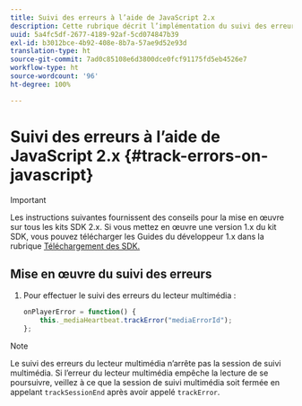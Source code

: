 ```yaml
---
title: Suivi des erreurs à l’aide de JavaScript 2.x
description: Cette rubrique décrit l’implémentation du suivi des erreurs à l’aide du SDK Media dans les applications de navigateur (JS).
uuid: 5a4fc5df-2677-4189-92af-5cd074847b39
exl-id: b3012bce-4b92-408e-8b7a-57ae9d52e93d
translation-type: ht
source-git-commit: 7ad0c85108e6d3800dce0fcf91175fd5eb4526e7
workflow-type: ht
source-wordcount: '96'
ht-degree: 100%

---
```


# Suivi des erreurs à l’aide de JavaScript 2.x {#track-errors-on-javascript}

>[!IMPORTANT]
>
>Les instructions suivantes fournissent des conseils pour la mise en œuvre sur tous les kits SDK 2.x. Si vous mettez en œuvre une version 1.x du kit SDK, vous pouvez télécharger les Guides du développeur 1.x dans la rubrique [Téléchargement des SDK.](/help/sdk-implement/download-sdks.md)

## Mise en œuvre du suivi des erreurs

1. Pour effectuer le suivi des erreurs du lecteur multimédia :

   ```js
   onPlayerError = function() {
       this._mediaHeartbeat.trackError("mediaErrorId");
   };
   ```

>[!NOTE]
>
>Le suivi des erreurs du lecteur multimédia n’arrête pas la session de suivi multimédia. Si l’erreur du lecteur multimédia empêche la lecture de se poursuivre, veillez à ce que la session de suivi multimédia soit fermée en appelant `trackSessionEnd` après avoir appelé `trackError`.
